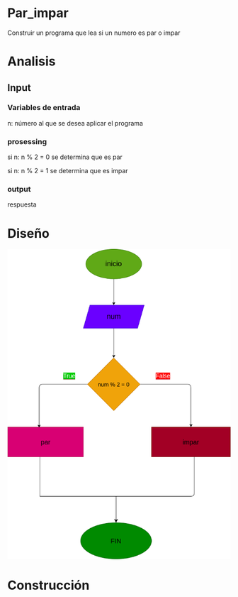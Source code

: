 # Par_impar
Construir un programa que lea si un numero es par o impar

# Analisis

## Input



### Variables de entrada
n: número al que se desea aplicar el programa
### prosessing

si n: n % 2 = 0 se determina que es par

si n: n % 2 = 1 se determina que es impar


### output
respuesta
# Diseño

![Diagrama de flujo](Diagrama.png "Diagrama de flujo") 
# Construcción
